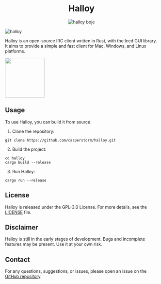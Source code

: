 <div align="center">
  
# Halloy
![halloy boje](https://github.com/casperstorm/halloy/assets/2248455/414d4466-b9ca-446b-901c-68acfcdff5e8)

</div>

![halloy](https://github.com/casperstorm/halloy/assets/2248455/8a1f5105-7760-48fd-b7dd-17da146cd25f)

Halloy is an open-source IRC client written in Rust, with the Iced GUI library. It aims to provide a simple and fast client for Mac, Windows, and Linux platforms.

<a href="https://github.com/iced-rs/iced">
  <img src="https://gist.githubusercontent.com/hecrj/ad7ecd38f6e47ff3688a38c79fd108f0/raw/74384875ecbad02ae2a926425e9bcafd0695bade/color.svg" width="130px">
</a>

## Usage

To use Halloy, you can build it from source.

1. Clone the repository:

```
git clone https://github.com/casperstorm/halloy.git
```

2. Build the project:

```
cd halloy
cargo build --release
```

3. Run Halloy:

```
cargo run --release
```

## License

Halloy is released under the GPL-3.0 License. For more details, see the [LICENSE](LICENSE) file.

## Disclaimer

Halloy is still in the early stages of development. Bugs and incomplete features may be present. Use it at your own risk.

## Contact

For any questions, suggestions, or issues, please open an issue on the [GitHub repository](https://github.com/casperstorm/halloy/issues).
